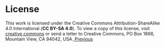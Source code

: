 # License

This work is licensed under the Creative Commons Attribution-ShareAlike 4.0 International \(**CC BY-SA 4.0**\). To view a copy of this license, visit [creative commons](http://creativecommons.org/licenses/by-sa/4.0/) or send a letter to Creative Commons, PO Box 1866, Mountain View, CA 94042, USA.[ Previous](https://kallisto-docs.readthedocs.io/en/latest/help.html)  


